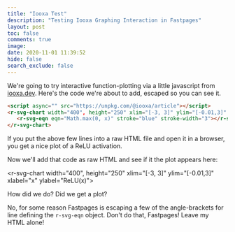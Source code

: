 ```yaml
---
title: "Iooxa Test"
description: "Testing Iooxa Graphing Interaction in Fastpages"
layout: post
toc: false
comments: true
image:
date: 2020-11-01 11:39:52
hide: false
search_exclude: false
---
```

We're going to try interactive function-plotting via a little javascript from [iooxa.dev](https://iooxa.dev/).
Here's the code we're about to add, escaped so you can see it.

```html
<script async="" src="https://unpkg.com/@iooxa/article"></script>
<r-svg-chart width="400", height="250" xlim="[-3, 3]" ylim="[-0.01,3]" xlabel="x" ylabel="ReLU(x)">
   <r-svg-eqn eqn="Math.max(0, x)" stroke="blue" stroke-width="3"></r-svg-eqn>
</r-svg-chart>
```
If you put the above few lines into a raw HTML file and open it in a browser, you get a nice plot of a ReLU activation.

Now we'll add that code as raw HTML and see if it the plot appears here:

<script async="" src="https://unpkg.com/@iooxa/article"></script>
<r-svg-chart width="400", height="250" xlim="[-3, 3]" ylim="[-0.01,3]" xlabel="x" ylabel="ReLU(x)">
   <r-svg-eqn eqn="Math.max(0, x)" stroke="blue" stroke-width="3"> </r-svg-eqn>
</r-svg-chart>

How did we do?  Did we get a plot?  

No, for some reason Fastpages is escaping a few of the angle-brackets for line defining the `r-svg-eqn` object.  Don't do that, Fastpages! Leave my HTML alone!
